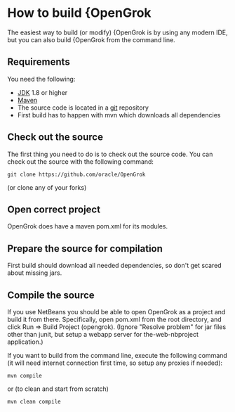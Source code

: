 # How to build {OpenGrok

The easiest way to build (or modify) {OpenGrok is by using any modern IDE, but you can also build {OpenGrok from the command line.

## Requirements

You need the following:

- [JDK](http://java.sun.com/javase/downloads/index.jsp) 1.8 or higher
- [Maven](https://maven.apache.org)
- The source code is located in a [git](http://git-scm.com/)
repository
- First build has to happen with mvn which downloads all dependencies

## Check out the source

The first thing you need to do is to check out the source code. You can
check out the source with the following command:

`git clone https://github.com/oracle/OpenGrok`

(or clone any of your forks)

## Open correct project

OpenGrok does have a maven pom.xml for its modules.

## Prepare the source for compilation

First build should download all needed dependencies, so don't get scared
about missing jars.

## Compile the source

If you use NetBeans you should be able to open OpenGrok as a project and build it from there. Specifically, open pom.xml from the root directory, and click Run =\> Build Project (opengrok). (Ignore "Resolve problem" for jar files other than junit, but setup a webapp server for the-web-nbproject application.)

If you want to build from the command line, execute the following
command (it will need internet connection first time, so setup any
proxies if needed):

`mvn compile`

or (to clean and start from scratch)

`mvn clean compile`